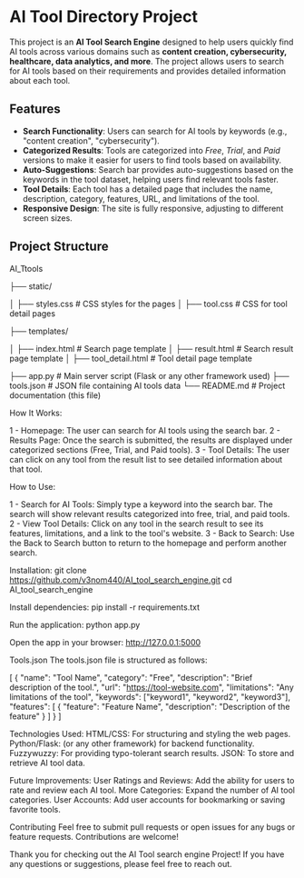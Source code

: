 # AI Tool Directory Project

This project is an **AI Tool Search Engine** designed to help users quickly find AI tools across various domains such as **content creation, cybersecurity, healthcare, data analytics, and more**. 
The project allows users to search for AI tools based on their requirements and provides detailed information about each tool.

## Features

- **Search Functionality**: Users can search for AI tools by keywords (e.g., "content creation", "cybersecurity").
- **Categorized Results**: Tools are categorized into *Free*, *Trial*, and *Paid* versions to make it easier for users to find tools based on availability.
- **Auto-Suggestions**: Search bar provides auto-suggestions based on the keywords in the tool dataset, helping users find relevant tools faster.
- **Tool Details**: Each tool has a detailed page that includes the name, description, category, features, URL, and limitations of the tool.
- **Responsive Design**: The site is fully responsive, adjusting to different screen sizes.

## Project Structure
AI_Ttools

├── static/

│   ├── styles.css          # CSS styles for the pages
│   ├── tool.css            # CSS for tool detail pages

├── templates/

│   ├── index.html          # Search page template
│   ├── result.html         # Search result page template
│   ├── tool_detail.html    # Tool detail page template

├── app.py                  # Main server script (Flask or any other framework used)
├── tools.json              # JSON file containing AI tools data
└── README.md               # Project documentation (this file)

How It Works:

1 - Homepage: The user can search for AI tools using the search bar.
2 - Results Page: Once the search is submitted, the results are displayed under categorized sections (Free, Trial, and Paid tools).
3 - Tool Details: The user can click on any tool from the result list to see detailed information about that tool.

How to Use:

1 - Search for AI Tools: Simply type a keyword into the search bar. The search will show relevant results categorized into free, trial, and paid tools.
2 - View Tool Details: Click on any tool in the search result to see its features, limitations, and a link to the tool's website.
3 - Back to Search: Use the Back to Search button to return to the homepage and perform another search.

Installation:
git clone https://github.com/v3nom440/AI_tool_search_engine.git
cd AI_tool_search_engine

Install dependencies:
pip install -r requirements.txt

Run the application:
python app.py

Open the app in your browser:
http://127.0.0.1:5000

Tools.json
The tools.json file is structured as follows:

[
    {
        "name": "Tool Name",
        "category": "Free",
        "description": "Brief description of the tool.",
        "url": "https://tool-website.com",
        "limitations": "Any limitations of the tool",
        "keywords": ["keyword1", "keyword2", "keyword3"],
        "features": [
            {
                "feature": "Feature Name",
                "description": "Description of the feature"
            }
        ]
      }
]

Technologies Used:
HTML/CSS: For structuring and styling the web pages.
Python/Flask: (or any other framework) for backend functionality.
Fuzzywuzzy: For providing typo-tolerant search results.
JSON: To store and retrieve AI tool data.

Future Improvements:
User Ratings and Reviews: Add the ability for users to rate and review each AI tool.
More Categories: Expand the number of AI tool categories.
User Accounts: Add user accounts for bookmarking or saving favorite tools.

Contributing
Feel free to submit pull requests or open issues for any bugs or feature requests. Contributions are welcome!

Thank you for checking out the AI Tool search engine Project! If you have any questions or suggestions, please feel free to reach out.
